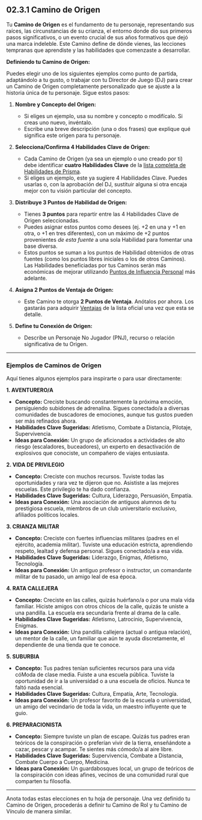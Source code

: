 ## 02.3.1 Camino de Origen

Tu **Camino de Origen** es el fundamento de tu personaje, representando sus raíces, las circunstancias de su crianza, el entorno donde dio sus primeros pasos significativos, o un evento crucial de sus años formativos que dejó una marca indeleble. Este Camino define de dónde vienes, las lecciones tempranas que aprendiste y las habilidades que comenzaste a desarrollar.

**Definiendo tu Camino de Origen:**

Puedes elegir uno de los siguientes ejemplos como punto de partida, adaptándolo a tu gusto, o trabajar con tu Director de Juego (DJ) para crear un Camino de Origen completamente personalizado que se ajuste a la historia única de tu personaje. Sigue estos pasos:

1.  **Nombre y Concepto del Origen:**
    *   Si eliges un ejemplo, usa su nombre y concepto o modifícalo. Si creas uno nuevo, invéntalo.
    *   Escribe una breve descripción (una o dos frases) que explique qué significa este origen para tu personaje.

2.  **Selecciona/Confirma 4 Habilidades Clave de Origen:**
    *   Cada Camino de Origen (ya sea un ejemplo o uno creado por ti) debe identificar **cuatro Habilidades Clave** de la [lista completa de Habilidades de Prisma](./../02.5_Paso_4_Desarrollando_Habilidades_y_Especialidades.md#lista-detallada-de-habilidades).
    *   Si eliges un ejemplo, este ya sugiere 4 Habilidades Clave. Puedes usarlas o, con la aprobación del DJ, sustituir alguna si otra encaja mejor con tu visión particular del concepto.

3.  **Distribuye 3 Puntos de Habilidad de Origen:**
    *   Tienes **3 puntos** para repartir entre las 4 Habilidades Clave de Origen seleccionadas.
    *   Puedes asignar estos puntos como desees (ej. +2 en una y +1 en otra, o +1 en tres diferentes), con un máximo de +2 puntos provenientes *de esta fuente* a una sola Habilidad para fomentar una base diversa.
    *   Estos puntos se suman a los puntos de Habilidad obtenidos de otras fuentes (como los puntos libres iniciales o los de otros Caminos). Las Habilidades beneficiadas por tus Caminos serán más económicas de mejorar utilizando [Puntos de Influencia Personal](./../02.9_Progresion_del_Personaje_Puntos_de_Influencia.md) más adelante.

4.  **Asigna 2 Puntos de Ventaja de Origen:**
    *   Este Camino te otorga **2 Puntos de Ventaja**. Anótalos por ahora. Los gastarás para adquirir [Ventajas](./../02.X_Ventajas_de_Personaje.md) de la lista oficial una vez que esta se detalle.

5.  **Define tu Conexión de Origen:**
    *   Describe un Personaje No Jugador (PNJ), recurso o relación significativa de tu Origen.

---
### Ejemplos de Caminos de Origen

Aquí tienes algunos ejemplos para inspirarte o para usar directamente:

**1. AVENTURERO/A**
*   **Concepto:** Creciste buscando constantemente la próxima emoción, persiguiendo subidones de adrenalina. Sigues conectado/a a diversas comunidades de buscadores de emociones, aunque tus gustos pueden ser más refinados ahora.
*   **Habilidades Clave Sugeridas:** Atletismo, Combate a Distancia, Pilotaje, Supervivencia.
*   **Ideas para Conexión:** Un grupo de aficionados a actividades de alto riesgo (escaladores, buceadores), un experto en desactivación de explosivos que conociste, un compañero de viajes entusiasta.

**2. VIDA DE PRIVILEGIO**
*   **Concepto:** Creciste con muchos recursos. Tuviste todas las oportunidades y rara vez te dijeron que no. Asististe a las mejores escuelas. Este privilegio te ha dado confianza.
*   **Habilidades Clave Sugeridas:** Cultura, Liderazgo, Persuasión, Empatía.
*   **Ideas para Conexión:** Una asociación de antiguos alumnos de tu prestigiosa escuela, miembros de un club universitario exclusivo, afiliados políticos locales.

**3. CRIANZA MILITAR**
*   **Concepto:** Creciste con fuertes influencias militares (padres en el ejército, academia militar). Tuviste una educación estricta, aprendiendo respeto, lealtad y defensa personal. Sigues conectado/a a esa vida.
*   **Habilidades Clave Sugeridas:** Liderazgo, Enigmas, Atletismo, Tecnología.
*   **Ideas para Conexión:** Un antiguo profesor o instructor, un comandante militar de tu pasado, un amigo leal de esa época.

**4. RATA CALLEJERA**
*   **Concepto:** Creciste en las calles, quizás huérfano/a o por una mala vida familiar. Hiciste amigos con otros chicos de la calle, quizás te uniste a una pandilla. La escuela era secundaria frente al drama de la calle.
*   **Habilidades Clave Sugeridas:** Atletismo, Latrocinio, Supervivencia, Enigmas.
*   **Ideas para Conexión:** Una pandilla callejera (actual o antigua relación), un mentor de la calle, un familiar que aún te ayuda discretamente, el dependiente de una tienda que te conoce.

**5. SUBURBIA**
*   **Concepto:** Tus padres tenían suficientes recursos para una vida cóModa de clase media. Fuiste a una escuela pública. Tuviste la oportunidad de ir a la universidad o a una escuela de oficios. Nunca te faltó nada esencial.
*   **Habilidades Clave Sugeridas:** Cultura, Empatía, Arte, Tecnología.
*   **Ideas para Conexión:** Un profesor favorito de la escuela o universidad, un amigo del vecindario de toda la vida, un maestro influyente que te guio.

**6. PREPARACIONISTA**
*   **Concepto:** Siempre tuviste un plan de escape. Quizás tus padres eran teóricos de la conspiración o preferían vivir de la tierra, enseñándote a cazar, pescar y acampar. Te sientes más cómodo/a al aire libre.
*   **Habilidades Clave Sugeridas:** Supervivencia, Combate a Distancia, Combate Cuerpo a Cuerpo, Medicina.
*   **Ideas para Conexión:** Un guardabosques local, un grupo de teóricos de la conspiración con ideas afines, vecinos de una comunidad rural que comparten tu filosofía.

---
Anota todas estas elecciones en tu hoja de personaje. Una vez definido tu Camino de Origen, procederás a definir tu Camino de Rol y tu Camino de Vínculo de manera similar.
